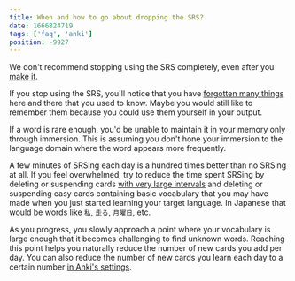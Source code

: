 ```yaml
---
title: When and how to go about dropping the SRS?
date: 1666824719
tags: ['faq', 'anki']
position: -9927
---
```


We don't recommend stopping using the SRS completely,
even after you <abbr title="Master your target language">make it</abbr>.

If you stop using the SRS,
you'll notice that you have
[forgotten many things](how-much-reading-is-required-to-counteract-not-srsing.html)
here and there that you used to know.
Maybe you would still like to remember them because you could use them yourself in your output.

If a word is rare enough,
you'd be unable to maintain it in your memory only through immersion.
This is assuming you don't hone your immersion to the language domain
where the word appears more frequently.

A few minutes of SRSing each day is a hundred times better than no SRSing at all.
If you feel overwhelmed,
try to reduce the time spent SRSing by
deleting or suspending cards
[with very large intervals](how-to-review.html#card-retirement)
and deleting or suspending easy cards
containing basic vocabulary
that you may have made when you just started learning your target language.
In Japanese that would be words like `私`, `走る`, `月曜日`, etc.

As you progress,
you slowly approach a point
where your vocabulary is large enough that
it becomes challenging to find unknown words.
Reaching this point helps you naturally reduce the number of new cards you add per day.
You can also reduce the number of new cards you learn each day to a certain number
[in Anki's settings](setting-up-anki.html#new-cards-day).
